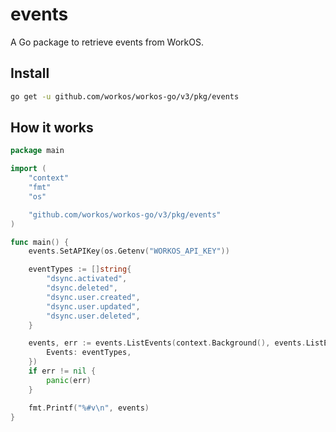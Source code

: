 # events

A Go package to retrieve events from WorkOS.

## Install

```sh
go get -u github.com/workos/workos-go/v3/pkg/events
```

## How it works

```go
package main

import (
	"context"
	"fmt"
	"os"

	"github.com/workos/workos-go/v3/pkg/events"
)

func main() {
	events.SetAPIKey(os.Getenv("WORKOS_API_KEY"))

	eventTypes := []string{
		"dsync.activated",
		"dsync.deleted",
		"dsync.user.created",
		"dsync.user.updated",
		"dsync.user.deleted",
	}

	events, err := events.ListEvents(context.Background(), events.ListEventsOpts{
		Events: eventTypes,
	})
	if err != nil {
		panic(err)
	}

	fmt.Printf("%#v\n", events)
}
```
